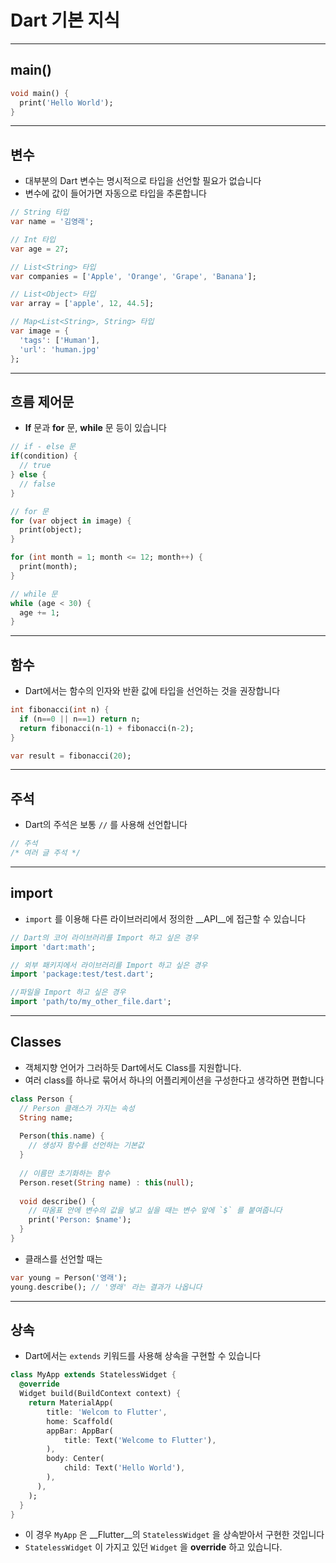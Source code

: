# Dart 기본 지식

---

## main()

~~~dart
void main() {
  print('Hello World');
}
~~~

---

## 변수

* 대부분의 Dart 변수는 명시적으로 타입을 선언할 필요가 없습니다
* 변수에 값이 들어가면 자동으로 타입을 추론합니다

~~~dart
// String 타입
var name = '김영래'; 

// Int 타입
var age = 27;

// List<String> 타입
var companies = ['Apple', 'Orange', 'Grape', 'Banana']; 

// List<Object> 타입
var array = ['apple', 12, 44.5]; 

// Map<List<String>, String> 타입
var image = {
  'tags': ['Human'],
  'url': 'human.jpg'
}; 
~~~

---

## 흐름 제어문

* __If__ 문과 __for__ 문, __while__ 문 등이 있습니다

~~~dart
// if - else 문
if(condition) {
  // true
} else {
  // false
}

// for 문
for (var object in image) {
  print(object);
}

for (int month = 1; month <= 12; month++) {
  print(month);
}

// while 문
while (age < 30) {
  age += 1;
}

~~~

---

## 함수

* Dart에서는 함수의 인자와 반환 값에 타입을 선언하는 것을 권장합니다

~~~dart
int fibonacci(int n) {
  if (n==0 || n==1) return n;
  return fibonacci(n-1) + fibonacci(n-2);
}

var result = fibonacci(20);
~~~

---

## 주석

* Dart의 주석은 보통 `//` 를 사용해 선언합니다

~~~dart
// 주석
/* 여러 글 주석 */
~~~

---

## import

* `import` 를 이용해 다른 라이브러리에서 정의한 __API__에 접근할 수 있습니다

~~~dart
// Dart의 코어 라이브러리를 Import 하고 싶은 경우
import 'dart:math';

// 외부 패키지에서 라이브러리를 Import 하고 싶은 경우
import 'package:test/test.dart';

//파일을 Import 하고 싶은 경우
import 'path/to/my_other_file.dart';
~~~

---

## Classes

* 객체지향 언어가 그러하듯 Dart에서도 Class를 지원합니다.
* 여러 class를 하나로 묶어서 하나의 어플리케이션을 구성한다고 생각하면 편합니다

~~~dart
class Person {
  // Person 클래스가 가지는 속성
  String name;
  
  Person(this.name) {
    // 생성자 함수를 선언하는 기본값
  }
  
  // 이름만 초기화하는 함수
  Person.reset(String name) : this(null);
  
  void describe() {
    // 따옴표 안에 변수의 값을 넣고 싶을 때는 변수 앞에 `$` 를 붙여줍니다
    print('Person: $name');
  }
}
~~~

* 클래스를 선언할 때는

~~~dart
var young = Person('영래');
young.describe(); // '영래' 라는 결과가 나옵니다
~~~

---

## 상속

* Dart에서는 `extends` 키워드를 사용해 상속을 구현할 수 있습니다

~~~dart
class MyApp extends StatelessWidget {
  @override
  Widget build(BuildContext context) {
    return MaterialApp(
    	title: 'Welcom to Flutter',
    	home: Scaffold(
      	appBar: AppBar(
        	title: Text('Welcome to Flutter'),
        ),
      	body: Center(
        	child: Text('Hello World'),
        ),
      ),
    );
  }
}
~~~

* 이 경우 `MyApp` 은 __Flutter__의 `StatelessWidget` 을 상속받아서 구현한 것입니다
* `StatelessWidget` 이 가지고 있던 `Widget` 을 __override__ 하고 있습니다.

